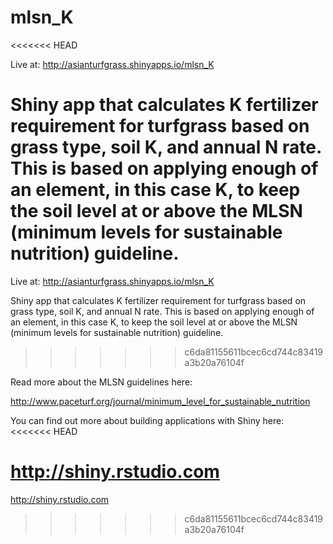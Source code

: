 mlsn_K
======
<<<<<<< HEAD

Live at: http://asianturfgrass.shinyapps.io/mlsn_K

Shiny app that calculates K fertilizer requirement for turfgrass based on grass type, soil K, and annual N rate. This is based on applying enough of an element, in this case K, to keep the soil level at or above the MLSN (minimum levels for sustainable nutrition) guideline.
=======
Live at: http://asianturfgrass.shinyapps.io/mlsn_K

Shiny app that calculates K fertilizer requirement for turfgrass based on grass type, soil K, and annual N rate.
This is based on applying enough of an element, in this case K, to keep the soil level at or above the MLSN (minimum levels for sustainable nutrition) guideline.
>>>>>>> c6da81155611bcec6cd744c83419a3b20a76104f

Read more about the MLSN guidelines here:

http://www.paceturf.org/journal/minimum_level_for_sustainable_nutrition

You can find out more about building applications with Shiny here:
<<<<<<< HEAD

http://shiny.rstudio.com
=======
 
http://shiny.rstudio.com
>>>>>>> c6da81155611bcec6cd744c83419a3b20a76104f
